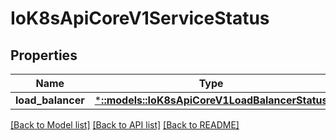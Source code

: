 # IoK8sApiCoreV1ServiceStatus

## Properties
Name | Type | Description | Notes
------------ | ------------- | ------------- | -------------
**load_balancer** | [***::models::IoK8sApiCoreV1LoadBalancerStatus**](io.k8s.api.core.v1.LoadBalancerStatus.md) |  | [optional] 

[[Back to Model list]](../README.md#documentation-for-models) [[Back to API list]](../README.md#documentation-for-api-endpoints) [[Back to README]](../README.md)


